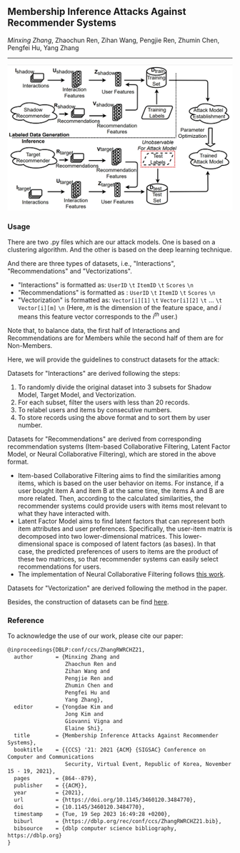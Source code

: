 ## Membership Inference Attacks Against Recommender Systems

_Minxing Zhang_, Zhaochun Ren, Zihan Wang, Pengjie Ren, Zhumin Chen, Pengfei Hu, Yang Zhang

---

![Framework](attackframework.png)

### Usage

There are two .py files which are our attack models.
One is based on a clustering algorithm. And the other is based on the deep learning technique.

And there are three types of datasets, i.e., "Interactions", "Recommendations" and "Vectorizations".
- "Interactions" is formatted as: ``UserID`` ``\t`` ``ItemID`` ``\t`` ``Scores`` ``\n``
- "Recommendations" is formatted as : ``UserID`` ``\t`` ``ItemID`` ``\t`` ``Scores`` ``\n``
- "Vectorization" is formatted as: ``Vector[i][1]`` ``\t`` ``Vector[i][2]`` ``\t`` ... ``\t`` ``Vector[i][m]`` ``\n`` (Here, $m$ is the dimension of the feature space, and $i$ means this feature vector corresponds to the $i^{th}$ user.)

Note that, to balance data, the first half of Interactions and Recommendations are for Members while the second half of them are for Non-Members.

Here, we will provide the guidelines to construct datasets for the attack:

Datasets for "Interactions" are derived following the steps:
1. To randomly divide the original dataset into 3 subsets for Shadow Model, Target Model, and Vectorization.
2. For each subset, filter the users with less than 20 records.
3. To relabel users and items by consecutive numbers.
4. To store records using the above format and to sort them by user number.

Datasets for "Recommendations" are derived from corresponding recommendation systems (Item-based Collaborative Filtering, Latent Factor Model, or Neural Collaborative Filtering), which are stored in the above format.
- Item-based Collaborative Filtering aims to find the similarities among items, which is based on the user behavior on items. For instance, if a user bought item A and item B at the same time, the items A and B are more related. Then, according to the calculated similarities, the recommender systems could provide users with items most relevant to what they have interacted with.
- Latent Factor Model aims to find latent factors that can represent both item attributes and user preferences. Specifically, the user-item matrix is decomposed into two lower-dimensional matrices. This lower-dimensional space is composed of latent factors (as bases). In that case, the predicted preferences of users to items are the product of these two matrices, so that recommender systems can easily select recommendations for users.
- The implementation of Neural Collaborative Filtering follows [this work](https://dl.acm.org/doi/pdf/10.1145/3038912.3052569?casa_token=owaGUwOEa8wAAAAA:QAbweAuMvQdJOv0z-qtu088piamaj0tiN2TGqdRlvnRrN3uGw6H95KkPDach7eBFd8ou5Tpd9A0Y).

Datasets for "Vectorization" are derived following the method in the paper.

Besides, the construction of datasets can be find [here](https://github.com/WZH-NLP/DL-MIA-KDD-2022/blob/main/DATASET.md).

### Reference

To acknowledge the use of our work, please cite our paper:

```
@inproceedings{DBLP:conf/ccs/ZhangRWRCHZ21,
  author       = {Minxing Zhang and
                  Zhaochun Ren and
                  Zihan Wang and
                  Pengjie Ren and
                  Zhumin Chen and
                  Pengfei Hu and
                  Yang Zhang},
  editor       = {Yongdae Kim and
                  Jong Kim and
                  Giovanni Vigna and
                  Elaine Shi},
  title        = {Membership Inference Attacks Against Recommender Systems},
  booktitle    = {{CCS} '21: 2021 {ACM} {SIGSAC} Conference on Computer and Communications
                  Security, Virtual Event, Republic of Korea, November 15 - 19, 2021},
  pages        = {864--879},
  publisher    = {{ACM}},
  year         = {2021},
  url          = {https://doi.org/10.1145/3460120.3484770},
  doi          = {10.1145/3460120.3484770},
  timestamp    = {Tue, 19 Sep 2023 16:49:28 +0200},
  biburl       = {https://dblp.org/rec/conf/ccs/ZhangRWRCHZ21.bib},
  bibsource    = {dblp computer science bibliography, https://dblp.org}
}
```
